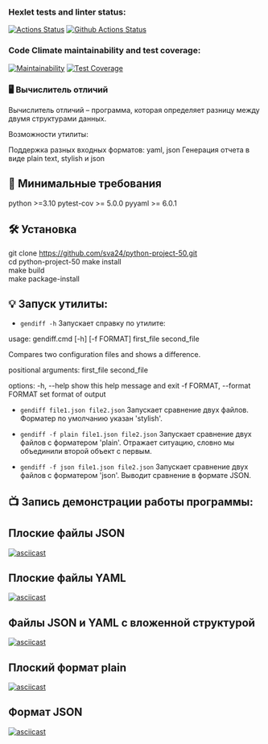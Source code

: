 ### Hexlet tests and linter status:
[![Actions Status](https://github.com/sva24/python-project-50/actions/workflows/hexlet-check.yml/badge.svg)](https://github.com/sva24/python-project-50/actions)
[![Github Actions Status](https://github.com/sva24/python-project-50/workflows/Python%20CI/badge.svg)](https://github.com/hexlet-boilerplates//sva24/python-project-50)
### Code Climate maintainability and test coverage:
[![Maintainability](https://api.codeclimate.com/v1/badges/020fc5d7072cab8e21cf/maintainability)](https://codeclimate.com/github/sva24/python-project-50/maintainability)
[![Test Coverage](https://api.codeclimate.com/v1/badges/020fc5d7072cab8e21cf/test_coverage)](https://codeclimate.com/github/sva24/python-project-50/test_coverage)


### 🖥️ Вычислитель отличий
Вычислитель отличий – программа, которая определяет разницу между двумя структурами данных. 

Возможности утилиты:

Поддержка разных входных форматов: yaml, json
Генерация отчета в виде plain text, stylish и json

## 🔨 Минимальные требования
python >=3.10
pytest-cov >= 5.0.0
pyyaml >= 6.0.1

## 🛠️ Установка
git clone https://github.com/sva24/python-project-50.git  
cd python-project-50
make install  
make build   
make package-install


## 💡 Запуск утилиты:

- `gendiff -h`
  Запускает справку по утилите:

usage: gendiff.cmd [-h] [-f FORMAT] first_file second_file

Compares two configuration files and shows a difference.

positional arguments:
  first_file
  second_file

options:
  -h, --help            show this help message and exit
  -f FORMAT, --format FORMAT
                        set format of output

- `gendiff file1.json file2.json`
Запускает сравнение двух файлов. Форматер по умолчанию указан 'stylish'.

- `gendiff -f plain file1.json file2.json`
Запускает сравнение двух файлов с форматером 'plain'. Отражает ситуацию, словно мы объединили второй объект с первым.

- `gendiff -f json file1.json file2.json`
Запускает сравнение двух файлов с форматером 'json'. Выводит сравнение в формате JSON.


## 📺 Запись демонстрации работы программы:

## Плоские файлы JSON
[![asciicast](https://asciinema.org/a/c2P7s1rGdb7qo5nNroghUrv3r.svg)](https://asciinema.org/a/c2P7s1rGdb7qo5nNroghUrv3r)

##  Плоские файлы YAML
[![asciicast](https://asciinema.org/a/lTi3WnUhmbEa00HIshMGqhTz6.svg)](https://asciinema.org/a/lTi3WnUhmbEa00HIshMGqhTz6)

## Файлы JSON и YAML с вложенной структурой
[![asciicast](https://asciinema.org/a/od3RZ3QppXcxK3Nu2WvwJ6dAK.svg)](https://asciinema.org/a/od3RZ3QppXcxK3Nu2WvwJ6dAK)

## Плоский формат plain
[![asciicast](https://asciinema.org/a/ESeW3HKqfBmzVlL0m0wCILrSG.svg)](https://asciinema.org/a/ESeW3HKqfBmzVlL0m0wCILrSG)

## Формат JSON
[![asciicast](https://asciinema.org/a/e9kauiqyzTr7Hok4YHmS5oDxV.svg)](https://asciinema.org/a/e9kauiqyzTr7Hok4YHmS5oDxV)
